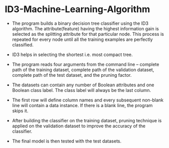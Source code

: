# ID3-Machine-Learning-Algorithm

- The program builds a binary decision tree classifier using the ID3 algorithm. The attribute(feature) having the highest information gain is selected as the splitting attribute for that particular node. This process is repeated for every node until all the training examples are perfectly classified.

- ID3 helps in selecting the shortest i.e. most compact tree.

- The program reads four arguments from the command line – complete path of the training dataset, complete path of the validation dataset, complete path of the test dataset, and the pruning factor.
- The datasets can contain any number of Boolean attributes and one Boolean class label. The class label will always be the last column.
- The first row will define column names and every subsequent non-blank line will contain a data instance. If there is a blank line, the program skips it.
- After building the classifier on the training dataset, pruning technique is applied on the validation dataset to improve the accuracy of the classifier.
- The final model is then tested with the test datasets.